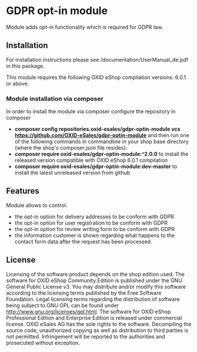 GDPR opt-in module
==================

Module adds opt-in functionality which is required for GDPR law.

## Installation

For installation instructions please see /documentation/UserManual_de.pdf in this package. 

This module requires the following OXID eShop compilation versions: 6.0.1 or above.

### Module installation via composer

In order to install the module via composer configure the repository in composer
* **composer config repositories.oxid-esales/gdpr-optin-module vcs https://github.com/OXID-eSales/gdpr-optin-module**
and then run one of the following commands in commandline in your shop base directory 
(where the shop's composer.json file resides).
* **composer require oxid-esales/gdpr-optin-module:^2.0.0** to install the released version compatible with OXID eShop 6.0.1 compilation
* **composer require oxid-esales/gdpr-optin-module:dev-master** to install the latest unreleased version from github

## Features

Module allows to control:
* the opt-in option for delivery addresses to be conform with GDPR
* the opt-in option for user registration to be conform with GDPR
* the opt-in option for review writing form to be conform with GDPR
* the information customer is shown regarding what happens to the contact form data 
  after the request has been processed. 

## License

Licensing of the software product depends on the shop edition used.
The software for OXID eShop Community Edition is published under the GNU General Public License v3.
You may distribute and/or modify this software according to the licensing terms published by the Free
Software Foundation. Legal licensing terms regarding the distribution of software being subject to GNU
GPL can be found under http://www.gnu.org/licenses/gpl.html.
The software for OXID eShop Professional Edition and Enterprise Edition is released under commercial
license. OXID eSales AG has the sole rights to the software. Decompiling the source code, unauthorized
copying as well as distribution to third parties is not permitted. Infringement will be reported to the
authorities and prosecuted without exception.
